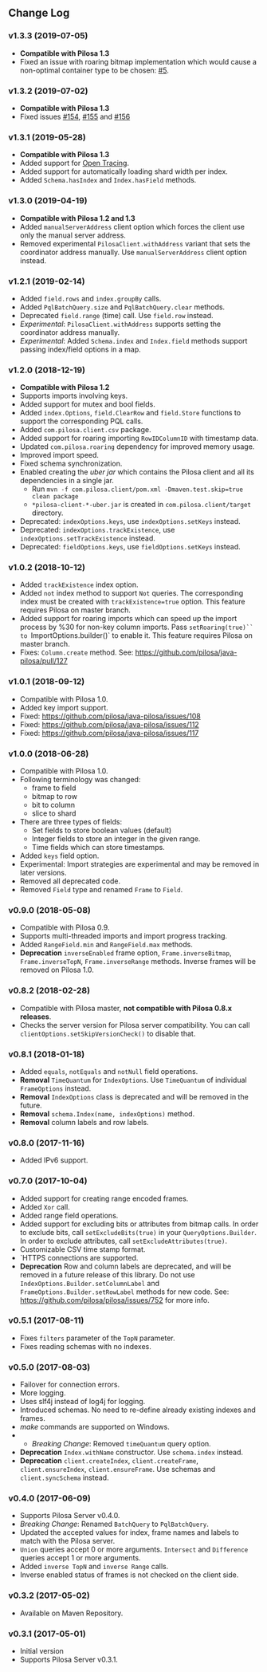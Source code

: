 ## Change Log

### v1.3.3 (2019-07-05)

* **Compatible with Pilosa 1.3**
* Fixed an issue with roaring bitmap implementation which would cause a non-optimal container type to be chosen:  [#5](https://github.com/pilosa/java-pilosa-roaring/issues/5).

### v1.3.2 (2019-07-02)

* **Compatible with Pilosa 1.3**
* Fixed issues [#154](https://github.com/pilosa/java-pilosa/issues/154), [#155](https://github.com/pilosa/java-pilosa/issues/155) and [#156](https://github.com/pilosa/java-pilosa/issues/156)

### v1.3.1 (2019-05-28)

* **Compatible with Pilosa 1.3**
* Added support for [Open Tracing](https://opentracing.io).
* Added support for automatically loading shard width per index.
* Added `Schema.hasIndex` and `Index.hasField` methods.

### v1.3.0 (2019-04-19)

* **Compatible with Pilosa 1.2 and 1.3**
* Added `manualServerAddress` client option which forces the client use only the manual server address.
* Removed experimental `PilosaClient.withAddress` variant that sets the coordinator address manually. Use `manualServerAddress` client option instead.

### v1.2.1 (2019-02-14)

* Added `field.rows` and `index.groupBy` calls.
* Added `PqlBatchQuery.size` and `PqlBatchQuery.clear` methods.
* Deprecated `field.range` (time) call. Use `field.row` instead.
* *Experimental*: `PilosaClient.withAddress` supports setting the coordinator address manually.
* *Experimental*: Added `Schema.index` and `Index.field`  methods support passing index/field options in a map.

### v1.2.0 (2018-12-19)

* **Compatible with Pilosa 1.2**
* Supports imports involving keys.
* Added support for mutex and bool fields.
* Added `index.Options`, `field.ClearRow` and `field.Store` functions to support the corresponding PQL calls.
* Added `com.pilosa.client.csv` package.
* Added support for roaring importing `RowIDColumnID` with timestamp data.
* Updated `com.pilosa.roaring` dependency for improved memory usage.
* Improved import speed.
* Fixed schema synchronization.
* Enabled creating the *uber jar* which contains the Pilosa client and all its dependencies in a single jar.
    * Run `mvn -f com.pilosa.client/pom.xml -Dmaven.test.skip=true clean package`
    * `*pilosa-client-*-uber.jar` is created in `com.pilosa.client/target` directory.
* Deprecated: `indexOptions.keys`, use `indexOptions.setKeys` instead.
* Deprecated: `indexOptions.trackExistence`, use `indexOptions.setTrackExistence` instead.
* Deprecated: `fieldOptions.keys`, use `fieldOptions.setKeys` instead.

### v1.0.2 (2018-10-12)

* Added `trackExistence` index option.
* Added `not` index method to support `Not` queries. The corresponding index must be created with `trackExistence=true` option. This feature requires Pilosa on master branch.
* Added support for roaring imports which can speed up the import process by %30 for non-key column imports. Pass `setRoaring(true)`` to `ImportOptions.builder()` to enable it. This feature requires Pilosa on master branch.
* Fixes: `Column.create` method. See: https://github.com/pilosa/java-pilosa/pull/127

### v1.0.1 (2018-09-12)

* Compatible with Pilosa 1.0.
* Added key import support.
* Fixed: https://github.com/pilosa/java-pilosa/issues/108
* Fixed: https://github.com/pilosa/java-pilosa/issues/112
* Fixed: https://github.com/pilosa/java-pilosa/issues/117

### v1.0.0 (2018-06-28)

* Compatible with Pilosa 1.0.
* Following terminology was changed:
    * frame to field
    * bitmap to row
    * bit to column
    * slice to shard
* There are three types of fields:
    * Set fields to store boolean values (default)
    * Integer fields to store an integer in the given range.
    * Time fields which can store timestamps.
* Added `keys` field option.
* Experimental: Import strategies are experimental and may be removed in later versions.
* Removed all deprecated code.
* Removed `Field` type and renamed `Frame` to `Field`.

### v0.9.0 (2018-05-08)

* Compatible with Pilosa 0.9.
* Supports multi-threaded imports and import progress tracking.
* Added `RangeField.min` and `RangeField.max` methods.
* **Deprecation** `inverseEnabled` frame option, `Frame.inverseBitmap`, `Frame.inverseTopN`, `Frame.inverseRange` methods. Inverse frames will be removed on Pilosa 1.0.

### v0.8.2 (2018-02-28)

* Compatible with Pilosa master, **not compatible with Pilosa 0.8.x releases**.
* Checks the server version for Pilosa server compatibility. You can call `clientOptions.setSkipVersionCheck()` to disable that.

### v0.8.1 (2018-01-18)

* Added `equals`, `notEquals` and `notNull` field operations.
* **Removal** `TimeQuantum` for `IndexOptions`. Use `TimeQuantum` of individual `FrameOptions` instead.
* **Removal** `IndexOptions` class is deprecated and will be removed in the future.
* **Removal** `schema.Index(name, indexOptions)` method.
* **Removal** column labels and row labels.

### v0.8.0 (2017-11-16)

* Added IPv6 support.

### v0.7.0 (2017-10-04)

* Added support for creating range encoded frames.
* Added `Xor` call.
* Added range field operations.
* Added support for excluding bits or attributes from bitmap calls. In order to exclude bits, call `setExcludeBits(true)` in your `QueryOptions.Builder`. In order to exclude attributes, call `setExcludeAttributes(true)`.
* Customizable CSV time stamp format.
* `HTTPS connections are supported.
* **Deprecation** Row and column labels are deprecated, and will be removed in a future release of this library. Do not use `IndexOptions.Builder.setColumnLabel` and `FrameOptions.Builder.setRowLabel` methods for new code. See: https://github.com/pilosa/pilosa/issues/752 for more info.

### v0.5.1 (2017-08-11)

* Fixes `filters` parameter of the `TopN` parameter.
* Fixes reading schemas with no indexes.

### v0.5.0 (2017-08-03)

* Failover for connection errors.
* More logging.
* Uses slf4j instead of log4j for logging.
* Introduced schemas. No need to re-define already existing indexes and frames.
* *make* commands are supported on Windows.
* * *Breaking Change*: Removed `timeQuantum` query option.
* **Deprecation** `Index.withName` constructor. Use `schema.index` instead.
* **Deprecation** `client.createIndex`, `client.createFrame`, `client.ensureIndex`, `client.ensureFrame`. Use schemas and `client.syncSchema` instead.

### v0.4.0 (2017-06-09)

* Supports Pilosa Server v0.4.0.
* *Breaking Change*: Renamed `BatchQuery` to `PqlBatchQuery`.
* Updated the accepted values for index, frame names and labels to match with the Pilosa server.
* `Union` queries accept 0 or more arguments. `Intersect` and `Difference` queries accept 1 or more arguments.
* Added `inverse TopN` and `inverse Range` calls.
* Inverse enabled status of frames is not checked on the client side.

### v0.3.2 (2017-05-02)

* Available on Maven Repository.

### v0.3.1 (2017-05-01)

* Initial version
* Supports Pilosa Server v0.3.1.

